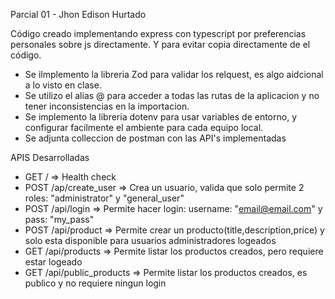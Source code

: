 Parcial 01 - Jhon Edison Hurtado

Código creado implementando express con typescript por preferencias personales sobre js directamente. 
Y para evitar copia directamente de el código.

- Se ilmplemento la libreria Zod para validar los relquest, es algo aidcional a lo visto en clase.
- Se utilizo el alias @ para acceder a todas las rutas de la aplicacion y no tener inconsistencias en la importacion.
- Se implemento la libreria dotenv para usar variables de entorno, y configurar facilmente el ambiente para cada equipo local.
- Se adjunta colleccion de postman con las API's implementadas

APIS Desarrolladas 

- GET   /                       => Health check
- POST  /ap/create_user         => Crea un usuario, valida que solo permite 2 roles: "administrator" y "general_user"
- POST  /api/login              => Permite hacer login: username: "email@email.com" y pass: "my_pass"
- POST  /api/product            => Permite crear un producto(title,description,price) y solo esta disponible para usuarios administradores logeados
- GET   /api/products           => Permite listar los productos creados, pero requiere estar logeado
- GET   /api/public_products    => Permite listar los productos creados, es publico y no requiere ningun login